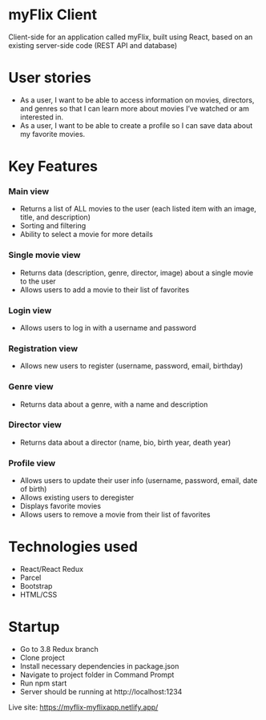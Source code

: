 # myFlix Client
Client-side for an application called myFlix, built using React, based on an existing server-side code (REST API and database)

# User stories
- As a user, I want to be able to access information on movies, directors, and genres so that I
can learn more about movies I’ve watched or am interested in.
- As a user, I want to be able to create a profile so I can save data about my favorite movies.

# Key Features

### Main view
- Returns a list of ALL movies to the user (each listed item with an image, title, and description)
- Sorting and filtering
- Ability to select a movie for more details
### Single movie view
- Returns data (description, genre, director, image) about a single movie to the user
- Allows users to add a movie to their list of favorites
### Login view
- Allows users to log in with a username and password
### Registration view
- Allows new users to register (username, password, email, birthday)
### Genre view
- Returns data about a genre, with a name and description
### Director view
- Returns data about a director (name, bio, birth year, death year)
### Profile view
- Allows users to update their user info (username, password, email, date of birth)
- Allows existing users to deregister
- Displays favorite movies
- Allows users to remove a movie from their list of favorites

# Technologies used
- React/React Redux
- Parcel
- Bootstrap
- HTML/CSS

# Startup
- Go to 3.8 Redux branch
- Clone project
- Install necessary dependencies in package.json
- Navigate to project folder in Command Prompt
- Run npm start
- Server should be running at http://localhost:1234

Live site: https://myflix-myflixapp.netlify.app/
